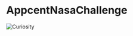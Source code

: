 # AppcentNasaChallenge


![Curiosity](https://user-images.githubusercontent.com/33380375/119043396-aa2f8600-b9c1-11eb-8568-20f4cbc9c53f.gif)
